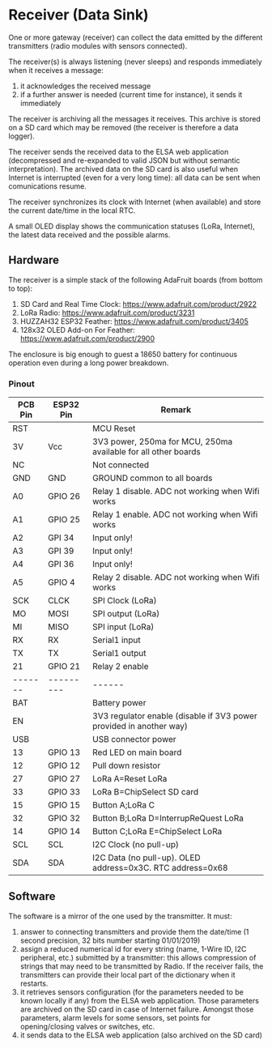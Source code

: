 # Receiver (Data Sink)
One or more gateway (receiver) can collect the data emitted by the different transmitters (radio modules with sensors connected).

The receiver(s) is always listening (never sleeps) and responds immediately when it receives a message:
1. it acknowledges the received message
1. if a further answer is needed (current time for instance), it sends it immediately

The receiver is archiving all the messages it receives. This archive is stored on a SD card which may be removed (the receiver is therefore a data logger).

The receiver sends the received data to the ELSA web application (decompressed and re-expanded to valid JSON but without semantic interpretation). The archived data on the SD card is also useful when Internet is interrupted (even for a very long time): all data can be sent when comunications resume.

The receiver synchronizes its clock with Internet (when available) and store the current date/time in the local RTC.

A small OLED display shows the communication statuses (LoRa, Internet), the latest data received and the possible alarms.

## Hardware

The receiver is a simple stack of the following AdaFruit boards (from bottom to top):
1. SD Card and Real Time Clock: https://www.adafruit.com/product/2922
1. LoRa Radio: https://www.adafruit.com/product/3231
1. HUZZAH32 ESP32 Feather: https://www.adafruit.com/product/3405
1. 128x32 OLED Add-on For Feather: https://www.adafruit.com/product/2900

The enclosure is big enough to guest a 18650 battery for continuous operation even during a long power breakdown.

### Pinout

PCB Pin|ESP32 Pin|Remark
-------|---------|------
RST||MCU Reset
3V|Vcc|3V3 power, 250ma for MCU, 250ma available for all other boards
NC||Not connected
GND|GND|GROUND common to all boards
A0|GPIO 26|Relay 1 disable. ADC not working when Wifi works
A1|GPIO 25|Relay 1 enable. ADC not working when Wifi works
A2|GPI 34|Input only!
A3|GPI 39|Input only!
A4|GPI 36|Input only!
A5|GPIO 4|Relay 2 disable. ADC not working when Wifi works
SCK|CLCK|SPI Clock (LoRa)
MO|MOSI|SPI output (LoRa)
MI|MISO|SPI input (LoRa)
RX|RX|Serial1 input
TX|TX|Serial1 output
21|GPIO 21|Relay 2 enable
-------|---------|------
BAT||Battery power
EN||3V3 regulator enable (disable if 3V3 power provided in another way)
USB||USB connector power
13|GPIO 13|Red LED on main board
12|GPIO 12|Pull down resistor
27|GPIO 27|LoRa A=Reset LoRa
33|GPIO 33|LoRa B=ChipSelect SD card
15|GPIO 15|Button A;LoRa C
32|GPIO 32|Button B;LoRa D=InterrupReQuest LoRa
14|GPIO 14|Button C;LoRa E=ChipSelect LoRa
SCL|SCL|I2C Clock (no pull-up)
SDA|SDA|I2C Data (no pull-up). OLED address=0x3C. RTC address=0x68

## Software

The software is a mirror of the one used by the transmitter. It must:
1. answer to connecting transmitters and provide them the date/time (1 second precision, 32 bits number starting 01/01/2019)
2. assign a reduced numerical id for every string (name, 1-Wire ID, I2C peripheral, etc.) submitted by a transmitter: this allows compression of strings that may need to be transmitted by Radio. If the receiver fails, the transmitters can provide their local part of the dictionary when it restarts.
3. it retrieves sensors configuration (for the parameters needed to be known locally if any) from the ELSA web application. Those parameters are archived on the SD card in case of Internet failure. Amongst those parameters, alarm levels for some sensors, set points for opening/closing valves or switches, etc.
4. it sends data to the ELSA web application (also archived on the SD card)


